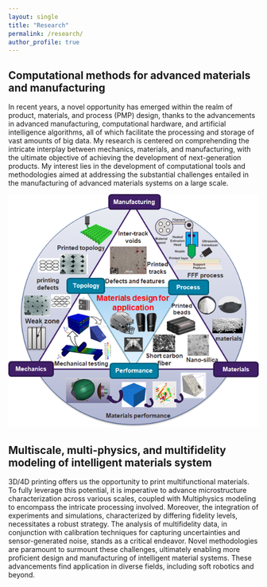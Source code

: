 ```yaml
---
layout: single
title: "Research"
permalink: /research/
author_profile: true
---
```


## Computational methods for advanced materials and manufacturing
In recent years, a novel opportunity has emerged within the realm of product, materials, and process (PMP) design, thanks to the advancements in advanced manufacturing, computational hardware, and artificial intelligence algorithms, all of which facilitate the processing and storage of vast amounts of big data. My research is centered on comprehending the intricate interplay between mechanics, materials, and manufacturing, with the ultimate objective of achieving the development of next-generation products. My interest lies in the development of computational tools and methodologies aimed at addressing the substantial challenges entailed in the manufacturing of advanced materials systems on a large scale.

![Mechanics, materials, and manufacturing nexus](images/MMM.png)


## Multiscale, multi-physics, and multifidelity modeling of intelligent materials system
3D/4D printing offers us the opportunity to print multifunctional materials. To fully leverage this potential, it is imperative to advance microstructure characterization across various scales, coupled with Multiphysics modeling to encompass the intricate processing involved. Moreover, the integration of experiments and simulations, characterized by differing fidelity levels, necessitates a robust strategy. The analysis of multifidelity data, in conjunction with calibration techniques for capturing uncertainties and sensor-generated noise, stands as a critical endeavor. Novel methodologies are paramount to surmount these challenges, ultimately enabling more proficient design and manufacturing of intelligent material systems. These advancements find application in diverse fields, including soft robotics and beyond.